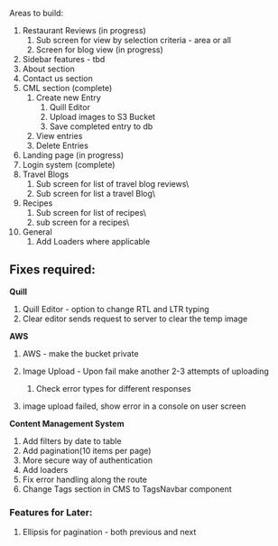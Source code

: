 Areas to build:

1. Restaurant Reviews (in progress)
   1. Sub screen for view by selection criteria - area or all
   2. Screen for blog view (in progress)
2.  Sidebar features - tbd
3. About section
4. Contact us section
5. CML section (complete)
   1. Create new Entry
      1. Quill Editor 
      2. Upload  images to S3 Bucket 
      3. Save completed entry to db
   2. View entries
   3. Delete Entries
6. Landing page (in progress)
7. Login system (complete)
8. Travel Blogs
   1.  Sub screen for list of travel blog reviews\
   2.  Sub screen for list a travel Blog\
9. Recipes
   1.  Sub screen for list of recipes\
   2.  sub screen for a recipes\
10. General
    1. Add Loaders where applicable





## **Fixes required:**

**Quill**

1. Quill Editor - option to change RTL and LTR typing
2. Clear editor sends request to server to clear the temp image 

**AWS**

1. AWS - make the bucket private

2. Image Upload - Upon fail make another 2-3 attempts of uploading

   1. Check error types for different responses
2. image upload failed, show error in a console on user screen

**Content Management System**

1. Add filters by date to table
2. Add pagination(10 items per page)
3. More secure way of authentication
4.  Add loaders
5. Fix error handling along the route
6. Change Tags section in CMS to TagsNavbar component



### **Features for Later:**

1. Ellipsis for pagination - both previous and next

   